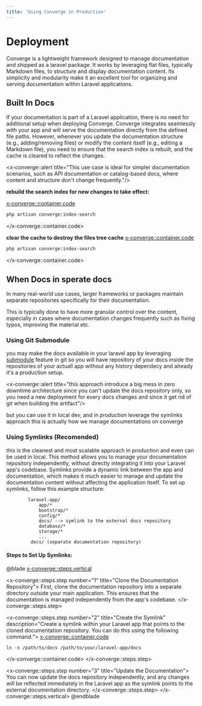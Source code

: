 ```yaml
---
title: 'Using Converge in Production'
---
```


# Deployment
Converge is a lightweight framework designed to manage documentation and shipped as a laravel package. It works by leveraging flat files, typically Markdown files, to structure and display documentation content. Its simplicity and modularity make it an excellent tool for organizing and serving documentation within Laravel applications.

## Built In Docs
If your documentation is part of a Laravel application, there is no need for additional setup when deploying Converge. Converge integrates seamlessly with your app and will serve the documentation directly from the defined file paths. However, whenever you update the documentation structure (e.g., adding/removing files) or modify the content itself (e.g., editing a Markdown file), you need to ensure that the search index is rebuilt, and the cache is cleared to reflect the changes.

<x-converge::alert title="This use case is ideal for simpler documentation scenarios, such as API documentation or catalog-based docs, where content and structure don't change frequently."/>

**rebuild the search index for new changes to take effect:**

<x-converge::container.code>
```bash
php artisan converge:index-search
```
</x-converge::container.code>

**clear the cache to destroy the files tree cache**
<x-converge::container.code>
```bash
php artisan converge:index-search
```
</x-converge::container.code>

## When Docs in sperate docs
In many real-world use cases, larger frameworks or packages maintain separate repositories specifically for their documentation. 

This is typically done to have more granular control over the content, especially in cases where documentation changes frequently such as fixing typos, improving the material etc. 

### Using Git Submodule


you may make the docs available in your laravel app by leveraging [submodule](https://git-scm.com/book/en/v2/Git-Tools-Submodules) feature in git so you will have repository of your docs inside the repositories of your actuall app without any history dependecy and already it's a production setup. 

<x-converge::alert title="this approach introduce a big mess in zero downtime architecture since you can't update the docs repository only, so you need a new deployment for every docs changes and since it get rid of git when building the artifact"/>

but you can use it in local dev, and in production leverage the symlinks approach this is actually how we manage documentations on converge 

### Using Symlinks (Recomended)
this is the cleanest and most scalable approach in production and even can be used in local. This method allows you to manage your documentation repository independently, without directly integrating it into your Laravel app's codebase. Symlinks provide a dynamic link between the app and documentation, which makes it much easier to manage and update the documentation content without affecting the application itself.
To set up symlinks, follow this example structure:

```
        laravel-app/
            app/*
            bootstrap/*
            config/*
            docs/ --> symlink to the external docs repository
            database/*
            storage/*
            ...
         docs/ (separate documentation repository)
```

#### Steps to Set Up Symlinks:

@blade
<x-converge::steps.vertical>

<!-- STEP 1 -->
<x-converge::steps.step number="1" title="Clone the Documentation Repository">
    First, clone the documentation repository into a separate directory outside your main application. This ensures that the documentation is managed independently from the app's codebase.
</x-converge::steps.step>

<!-- STEP 2 -->
<x-converge::steps.step number="2" title="Create the Symlink" description="Create a symlink within your Laravel app that points to the cloned documentation repository. You can do this using the following command:">
<x-converge::container.code>
```shell
ln -s /path/to/docs /path/to/your/laravel-app/docs
```
</x-converge::container.code>
</x-converge::steps.step>

<!-- STEP 3 -->
<x-converge::steps.step number="3" title="Update the Documentation">
You can now update the docs repository independently, and any changes will be reflected immediately in the Laravel app as the symlink points to the external documentation directory.
</x-converge::steps.step>
</x-converge::steps.vertical>
@endblade